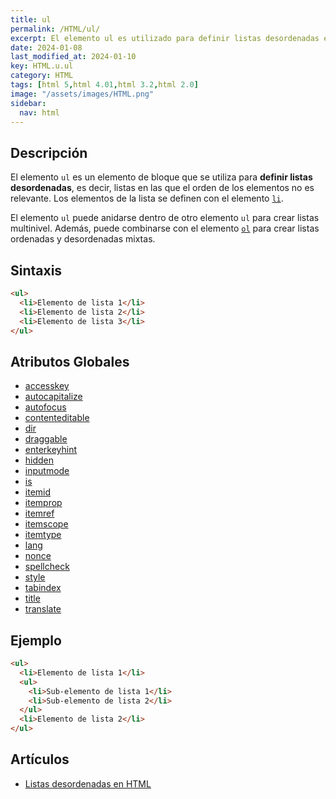 ```yaml
---
title: ul
permalink: /HTML/ul/
excerpt: El elemento ul es utilizado para definir listas desordenadas en HTML. Puede anidarse para crear listas multinivel.
date: 2024-01-08
last_modified_at: 2024-01-10
key: HTML.u.ul
category: HTML
tags: [html 5,html 4.01,html 3.2,html 2.0]
image: "/assets/images/HTML.png"
sidebar:
  nav: html
---
```


## Descripción


El elemento `ul` es un elemento de bloque que se utiliza para **definir listas desordenadas**, es decir, listas en las que el orden de los elementos no es relevante. Los elementos de la lista se definen con el elemento [`li`](https://www.w3api.com/HTML/li/).


El elemento `ul` puede anidarse dentro de otro elemento `ul` para crear listas multinivel. Además, puede combinarse con el elemento [`ol`](https://www.w3api.com/HTML/ol/) para crear listas ordenadas y desordenadas mixtas.


## Sintaxis


```html
<ul>
  <li>Elemento de lista 1</li>
  <li>Elemento de lista 2</li>
  <li>Elemento de lista 3</li>
</ul>

```


## Atributos Globales

- [accesskey](https://www.w3api.com/HTML/accesskey/)
- [autocapitalize](https://www.w3api.com/HTML/autocapitalize/)
- [autofocus](https://www.w3api.com/HTML/autofocus/)
- [contenteditable](https://www.w3api.com/HTML/contenteditable/)
- [dir](https://www.w3api.com/HTML/dir/)
- [draggable](https://www.w3api.com/HTML/draggable/)
- [enterkeyhint](https://www.w3api.com/HTML/enterkeyhint/)
- [hidden](https://www.w3api.com/HTML/hidden/)
- [inputmode](https://www.w3api.com/HTML/inputmode/)
- [is](https://www.w3api.com/HTML/is/)
- [itemid](https://www.w3api.com/HTML/itemid/)
- [itemprop](https://www.w3api.com/HTML/itemprop/)
- [itemref](https://www.w3api.com/HTML/itemref/)
- [itemscope](https://www.w3api.com/HTML/itemscope/)
- [itemtype](https://www.w3api.com/HTML/itemtype/)
- [lang](https://www.w3api.com/HTML/lang/)
- [nonce](https://www.w3api.com/HTML/nonce/)
- [spellcheck](https://www.w3api.com/HTML/spellcheck/)
- [style](https://www.w3api.com/HTML/style/)
- [tabindex](https://www.w3api.com/HTML/tabindex/)
- [title](https://www.w3api.com/HTML/title/)
- [translate](https://www.w3api.com/HTML/translate/)

## Ejemplo


```html
<ul>
  <li>Elemento de lista 1</li>
  <ul>
    <li>Sub-elemento de lista 1</li>
    <li>Sub-elemento de lista 2</li>
  </ul>
  <li>Elemento de lista 2</li>
</ul>

```


## Artículos

- [Listas desordenadas en HTML](https://lineadecodigo.com/html/listas-desordenadas-en-html/)
